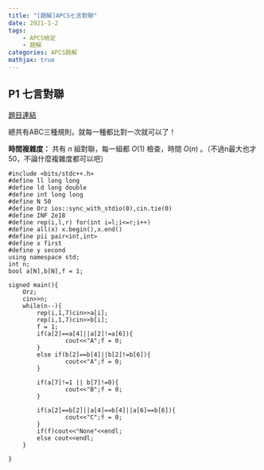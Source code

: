 ```yaml
---
title: "[題解]APCS七言對聯"
date: 2021-1-2
tags: 
    - APCS檢定
    - 題解
categories: APCS題解
mathjax: true
---
```


## P1 七言對聯
<!--more-->
[題目連結](https://zerojudge.tw/ShowProblem?problemid=g275)

總共有ABC三種規則，就每一種都比對一次就可以了！

**時間複雜度：** 共有 $n$ 組對聯，每一組都 $O(1)$ 檢查，時間 $O(n)$ 。（不過n最大也才50，不論什麼複雜度都可以吧）

```cpp=
#include <bits/stdc++.h>
#define ll long long
#define ld long double
#define int long long
#define N 50
#define Orz ios::sync_with_stdio(0),cin.tie(0)
#define INF 2e18
#define rep(i,l,r) for(int i=l;i<=r;i++)
#define all(x) x.begin(),x.end()
#define pii pair<int,int>
#define x first
#define y second
using namespace std;
int n;
bool a[N],b[N],f = 1;

signed main(){
    Orz;
    cin>>n;
    while(n--){
        rep(i,1,7)cin>>a[i];
        rep(i,1,7)cin>>b[i];
        f = 1;
        if(a[2]==a[4]||a[2]!=a[6]){
                cout<<"A";f = 0;
        }
        else if(b[2]==b[4]||b[2]!=b[6]){
                cout<<"A";f = 0;
        }

        if(a[7]!=1 || b[7]!=0){
                cout<<"B";f = 0;
        }

        if(a[2]==b[2]||a[4]==b[4]||a[6]==b[6]){
                cout<<"C";f = 0;
        }
        if(f)cout<<"None"<<endl;
        else cout<<endl;
    }

}
```
